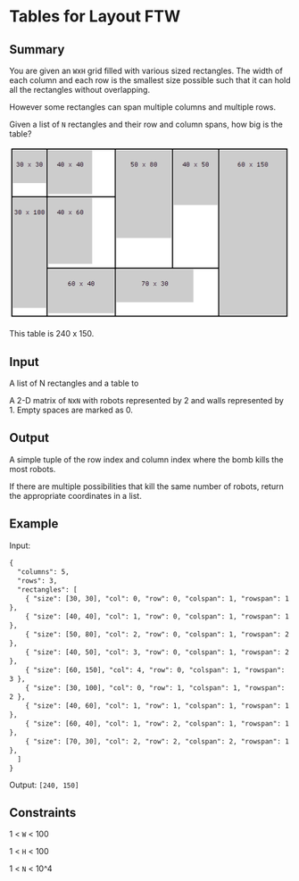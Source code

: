 # Tables for Layout FTW

## Summary

You are given an `W`x`H` grid filled with various sized rectangles. 
The width of each column and each row is the smallest size possible such that it can hold all the rectangles without overlapping.

However some rectangles can span multiple columns and multiple rows.

Given a list of `N` rectangles and their row and column spans, how big is the table?

![Tables for layout example](n-tables-for-layout-ftw.png)

This table is 240 x 150.

## Input

A list of N rectangles and a table to 

A 2-D matrix of `N`x`N` with robots represented by 2 and walls represented by 1. Empty spaces are marked as 0.

## Output

A simple tuple of the row index and column index where the bomb kills the most robots.

If there are multiple possibilities that kill the same number of robots, return the appropriate coordinates in a list.

## Example

Input: 

```
{
  "columns": 5,
  "rows": 3,
  "rectangles": [
	{ "size": [30, 30], "col": 0, "row": 0, "colspan": 1, "rowspan": 1 },
	{ "size": [40, 40], "col": 1, "row": 0, "colspan": 1, "rowspan": 1 },
	{ "size": [50, 80], "col": 2, "row": 0, "colspan": 1, "rowspan": 2 },
	{ "size": [40, 50], "col": 3, "row": 0, "colspan": 1, "rowspan": 2 },
	{ "size": [60, 150], "col": 4, "row": 0, "colspan": 1, "rowspan": 3 },
	{ "size": [30, 100], "col": 0, "row": 1, "colspan": 1, "rowspan": 2 },
	{ "size": [40, 60], "col": 1, "row": 1, "colspan": 1, "rowspan": 1 },
	{ "size": [60, 40], "col": 1, "row": 2, "colspan": 1, "rowspan": 1 },
	{ "size": [70, 30], "col": 2, "row": 2, "colspan": 2, "rowspan": 1 },
  ]
}
```

Output: `[240, 150]`

## Constraints 

1 < `W` < 100

1 < `H` < 100 

1 < `N` < 10^4
